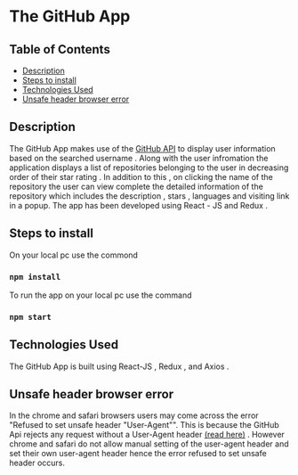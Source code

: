 # The GitHub App

## Table of Contents

- [Description](#description)
- [Steps to install](#installation)
- [Technologies Used](#technologies_used)
- [Unsafe header browser error](#unsafe_header)


## Description <a name = "description"></a>
The GitHub App makes use of the <a href = "https://docs.github.com/en/rest" target="_blank" rel="noreferrer" >GitHub API</a> to display user information based on the searched username . Along with the user infromation the application displays a list of repositories belonging to the user in decreasing order of their star rating . In addition to this , on clicking the name of the repository the user can view complete the detailed information of the repository which includes the description , stars , languages and visiting link in a popup. The app has been developed using React - JS and Redux .

## Steps to install <a name = "installation"></a>
On your local pc use the commond 
 ### `npm install`
To run the app on your local pc use the command
 ### `npm start`
 
## Technologies Used  <a name = "technologies_used"></a>
The GitHub App is built using React-JS , Redux , and Axios .
 
## Unsafe header browser error <a name = "unsafe_header"></a>
In the chrome and safari browsers users may come across the error "Refused to set unsafe header "User-Agent"". This is because the GitHub Api rejects any request without a User-Agent header [(read here)](https://docs.github.com/en/rest/overview/resources-in-the-rest-api#user-agent-required) . However chrome and safari do not allow manual setting of the user-agent header and set their own user-agent header hence the error refused to set unsafe header occurs.
 
 
 
 
 

